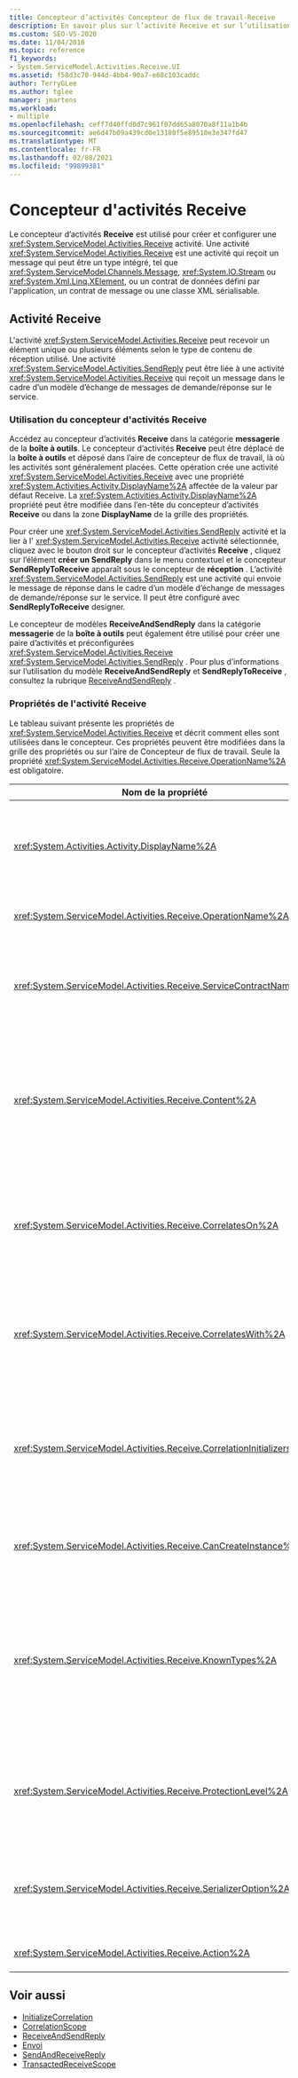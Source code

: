 ```yaml
---
title: Concepteur d’activités Concepteur de flux de travail-Receive
description: En savoir plus sur l’activité Receive et sur l’utilisation du concepteur d’activités Receive pour créer et configurer une activité Receive.
ms.custom: SEO-VS-2020
ms.date: 11/04/2016
ms.topic: reference
f1_keywords:
- System.ServiceModel.Activities.Receive.UI
ms.assetid: f58d3c70-944d-4bb4-90a7-e68c103caddc
author: TerryGLee
ms.author: tglee
manager: jmartens
ms.workload:
- multiple
ms.openlocfilehash: ceff7d40ffd0d7c961f07dd65a8070a8f11a1b4b
ms.sourcegitcommit: ae6d47b09a439cd0e13180f5e89510e3e347fd47
ms.translationtype: MT
ms.contentlocale: fr-FR
ms.lasthandoff: 02/08/2021
ms.locfileid: "99899381"
---
```

# <a name="receive-activity-designer"></a>Concepteur d'activités Receive

Le concepteur d’activités **Receive** est utilisé pour créer et configurer une <xref:System.ServiceModel.Activities.Receive> activité. Une activité <xref:System.ServiceModel.Activities.Receive> est une activité qui reçoit un message qui peut être un type intégré, tel que <xref:System.ServiceModel.Channels.Message>, <xref:System.IO.Stream> ou <xref:System.Xml.Linq.XElement>, ou un contrat de données défini par l'application, un contrat de message ou une classe XML sérialisable.

## <a name="the-receive-activity"></a>Activité Receive

L'activité <xref:System.ServiceModel.Activities.Receive> peut recevoir un élément unique ou plusieurs éléments selon le type de contenu de réception utilisé. Une activité <xref:System.ServiceModel.Activities.SendReply> peut être liée à une activité <xref:System.ServiceModel.Activities.Receive> qui reçoit un message dans le cadre d’un modèle d’échange de messages de demande/réponse sur le service.

### <a name="using-the-receive-activity-designer"></a>Utilisation du concepteur d'activités Receive

Accédez au concepteur d’activités **Receive** dans la catégorie **messagerie** de la **boîte à outils**. Le concepteur d’activités **Receive** peut être déplacé de la **boîte à outils** et déposé dans l’aire de concepteur de flux de travail, là où les activités sont généralement placées. Cette opération crée une activité <xref:System.ServiceModel.Activities.Receive> avec une propriété <xref:System.Activities.Activity.DisplayName%2A> affectée de la valeur par défaut Receive. La <xref:System.Activities.Activity.DisplayName%2A> propriété peut être modifiée dans l’en-tête du concepteur d’activités **Receive** ou dans la zone **DisplayName** de la grille des propriétés.

Pour créer une <xref:System.ServiceModel.Activities.SendReply> activité et la lier à l' <xref:System.ServiceModel.Activities.Receive> activité sélectionnée, cliquez avec le bouton droit sur le concepteur d’activités **Receive** , cliquez sur l’élément **créer un SendReply** dans le menu contextuel et le concepteur **SendReplyToReceive** apparaît sous le concepteur de **réception** . L’activité <xref:System.ServiceModel.Activities.SendReply> est une activité qui envoie le message de réponse dans le cadre d’un modèle d’échange de messages de demande/réponse sur le service. Il peut être configuré avec **SendReplyToReceive** designer.

Le concepteur de modèles **ReceiveAndSendReply** dans la catégorie **messagerie** de la **boîte à outils** peut également être utilisé pour créer une paire d’activités et préconfigurées <xref:System.ServiceModel.Activities.Receive> <xref:System.ServiceModel.Activities.SendReply> . Pour plus d’informations sur l’utilisation du modèle **ReceiveAndSendReply** et **SendReplyToReceive** , consultez la rubrique [ReceiveAndSendReply](../workflow-designer/receiveandsendreply-template-designer.md) .

### <a name="the-receive-activity-properties"></a>Propriétés de l'activité Receive

Le tableau suivant présente les propriétés de <xref:System.ServiceModel.Activities.Receive> et décrit comment elles sont utilisées dans le concepteur. Ces propriétés peuvent être modifiées dans la grille des propriétés ou sur l’aire de Concepteur de flux de travail. Seule la propriété <xref:System.ServiceModel.Activities.Receive.OperationName%2A> est obligatoire.

| Nom de la propriété | Obligatoire | Utilisation |
|-|----------|-|
| <xref:System.Activities.Activity.DisplayName%2A> | False | Spécifie le nom convivial de l'activité <xref:System.ServiceModel.Activities.Receive>. La valeur par défaut est Receive.<br /><br /> Bien que l'utilisation d'une valeur autre que celle par défaut pour le nom convivial de la propriété <xref:System.Activities.Activity.DisplayName%2A> ne soit pas strictement obligatoire, il est recommandé d'utiliser une telle valeur. |
| <xref:System.ServiceModel.Activities.Receive.OperationName%2A> | True | Spécifie le nom de l'opération de service implémenté par cette activité <xref:System.ServiceModel.Activities.Receive>. Cette propriété est utilisée pour construire la valeur par défaut de la propriété d' **action** si la propriété d' **action** n’est pas définie explicitement. |
| <xref:System.ServiceModel.Activities.Receive.ServiceContractName%2A> | False | Spécifie le nom du contrat de service. Cette propriété permet de regrouper des opérations de service dans des contrats de service individuels. Toutes les activités <xref:System.ServiceModel.Activities.Receive> qui ont le même <xref:System.ServiceModel.Activities.Receive.ServiceContractName%2A> sont regroupées dans le même contrat de service (type de port WSDL). La valeur par défaut est le nom CLR complet de l’activité de niveau supérieur (racine). |
| <xref:System.ServiceModel.Activities.Receive.Content%2A> | False | Spécifie le contenu du message ou du paramètre à recevoir. Il peut s'agir d'une activité <xref:System.ServiceModel.Activities.ReceiveMessageContent> ou d'une activité <xref:System.ServiceModel.Activities.ReceiveParametersContent>. Modifiez cette propriété en sélectionnant le bouton de sélection en regard du champ **contenu** dans la grille des propriétés ou en cliquant sur le bouton **définir** en regard de l’étiquette **contenu** sur l’aire du concepteur d’activités **Receive** . Les deux affichent la boîte de dialogue **définition du contenu** . Pour plus d’informations sur l’utilisation de cette zone, consultez la rubrique de la boîte de [dialogue Définition du contenu](../workflow-designer/content-definition-dialog-box.md) . |
| <xref:System.ServiceModel.Activities.Receive.CorrelatesOn%2A> | False | Spécifie les corrélations entre des activités <xref:System.ServiceModel.Activities.Receive> dans des opérations de service d'un workflow avec un objet <xref:System.ServiceModel.MessageQuerySet>. Cliquez sur le bouton de sélection en regard de la <xref:System.ServiceModel.Activities.Receive.CorrelatesOn%2A> propriété dans la grille des propriétés pour ouvrir la boîte de dialogue **Définition CorrelatesOn** . Pour plus d’informations sur l’utilisation de cette boîte de dialogue, consultez la rubrique de la boîte de [dialogue Définition du contenu](../workflow-designer/content-definition-dialog-box.md) . |
| <xref:System.ServiceModel.Activities.Receive.CorrelatesWith%2A> | False | Spécifie l'objet <xref:System.ServiceModel.Activities.CorrelationHandle> utilisé pour router le message vers l'instance de workflow appropriée.<br /><br /> Cliquez sur le bouton de sélection en regard de la <xref:System.ServiceModel.Activities.Receive.CorrelatesWith%2A> propriété dans la grille des propriétés pour ouvrir la boîte de dialogue **éditeur d’expressions** . Pour plus d’informations sur l’utilisation de cette boîte de dialogue, consultez la rubrique [Comment : utiliser l’éditeur d’expressions](../workflow-designer/how-to-use-the-expression-editor.md) . |
| <xref:System.ServiceModel.Activities.Receive.CorrelationInitializers%2A> | False | Spécifie la collection d’objets <xref:System.ServiceModel.Activities.CorrelationInitializer> initialisant plusieurs objets <xref:System.ServiceModel.Activities.CorrelationHandle> qui configurent cette activité <xref:System.ServiceModel.Activities.Receive> dans le workflow. Cliquez sur le bouton de sélection en regard de la <xref:System.ServiceModel.Activities.Receive.CorrelationInitializers%2A> propriété dans la grille des propriétés pour ouvrir la boîte de dialogue **Ajouter des initialiseurs de corrélation** . Pour plus d’informations sur l’utilisation de cette zone, consultez la rubrique de la boîte de [dialogue Ajouter un CorrelationInitializers](../workflow-designer/add-correlationinitializers-dialog-box.md) . |
| <xref:System.ServiceModel.Activities.Receive.CanCreateInstance%2A> | False | Spécifie une valeur qui détermine si une nouvelle instance de workflow est créée pour traiter le message si le message n'est pas corrélé à une instance de workflow existante. Si la valeur est définie sur **true**, une nouvelle instance de workflow est créée pour traiter le message lorsque le message n’est pas corrélé avec une instance de flux de travail existante. |
| <xref:System.ServiceModel.Activities.Receive.KnownTypes%2A> | False | Spécifie une collection de types connus pour l'opération de service implémentée par cette activité <xref:System.ServiceModel.Activities.Receive>. Cette propriété doit être utilisée conjointement à la propriété <xref:System.ServiceModel.Activities.Receive.SerializerOption%2A> affectée de la valeur <xref:System.Runtime.Serialization.DataContractSerializer>. Elle est ignorée si <xref:System.Xml.Serialization.XmlSerializer> est utilisé.<br /><br /> Sélectionnez le bouton de sélection en regard du champ **KnownTypes** dans la grille des propriétés pour afficher la boîte de dialogue **éditeur de collections** de types qui vous permet d’ajouter des types pertinents. Pour plus d’informations sur l’utilisation de cette zone, consultez la rubrique de la boîte de [dialogue Éditeur de collections de types](../workflow-designer/type-collection-editor-dialog-box.md) . |
| <xref:System.ServiceModel.Activities.Receive.ProtectionLevel%2A> | False | Spécifie l'objet <xref:System.Net.Security.ProtectionLevel> du message.<br /><br /> 1.  <xref:System.Net.Security.ProtectionLevel> signifie authentification uniquement.<br />2.  <xref:System.Net.Security.ProtectionLevel> signifie que les données sont signées pour aider à garantir l’intégrité des données transmises.<br />3.  <xref:System.Net.Security.ProtectionLevel> signifie chiffrer et signer des données pour garantir la confidentialité et l’intégrité des données transmises. |
| <xref:System.ServiceModel.Activities.Receive.SerializerOption%2A> | False | Spécifie le type de sérialiseur à utiliser pour l'opération de service implémentée par l'activité <xref:System.ServiceModel.Activities.Receive>. La valeur par défaut est <xref:System.Runtime.Serialization.DataContractSerializer>, qui sérialise et désérialise une instance d'un type dans un flux ou document XML utilisant un contrat de données fourni. <xref:System.Xml.Serialization.XmlSerializer> peut également être utilisé s'il est nécessaire de mieux contrôler les données XML. |
| <xref:System.ServiceModel.Activities.Receive.Action%2A> | False | Spécifie l'en-tête Action header du message. S’il n’est pas défini explicitement, sa valeur par défaut est : `https://tempuri.org/{service contract namespace}/{service contract name}/{operation name}` . |

## <a name="see-also"></a>Voir aussi

- [InitializeCorrelation](../workflow-designer/initializecorrelation-activity-designer.md)
- [CorrelationScope](../workflow-designer/correlationscope-activity-designer.md)
- [ReceiveAndSendReply](../workflow-designer/receiveandsendreply-template-designer.md)
- [Envoi](../workflow-designer/send-activity-designer.md)
- [SendAndReceiveReply](../workflow-designer/sendandreceivereply-template-designer.md)
- [TransactedReceiveScope](../workflow-designer/transactedreceivescope-activity-designer.md)
